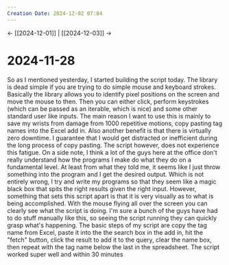 ```yaml
---
Creation Date: 2024-12-02 07:04
---
```


<- [[2024-12-01]] | [[2024-12-03]]  ->

# 2024-11-28
So as I mentioned yesterday, I started building the script today. The library is dead simple if you are trying to do simple mouse and keyboard strokes. Basically the library allows you to identify pixel positions on the screen and move the mouse to then. Then you can either click, perform keystrokes (which can be passed as an iterable, which is nice) and some other standard user like inputs. The main reason I want to use this is mainly to save my wrists from damage from 1000 repetitive motions, copy pasting tag names into the Excel add in. Also another benefit is that there is virtually zero downtime. I guarantee that I would get distracted or inefficient during the long process of copy pasting. The script however, does not experience this fatigue. On a side note, I think a lot of the guys here at the office don't really understand how the programs I make do what they do on a fundamental level. At least from what they told me, it seems like I just throw something into the program and I get the desired output. Which is not entirely wrong, I try and write my programs so that they seem like a magic black box that spits the right results given the right input. However, something that sets this script apart is that it is very visually as to what is being accomplished. With the mouse flying all over the screen you can clearly see what the script is doing. I'm sure a bunch of the guys have had to do stuff manually like this, so seeing the script running they can quickly grasp what's happening. The basic steps of my script are copy the tag name from Excel, paste it into the the search box in the add in, hit the "fetch" button, click the result to add it to the query, clear the name box, then repeat with the tag name below the last in the spreadsheet. The script worked super well and within 30 minutes 